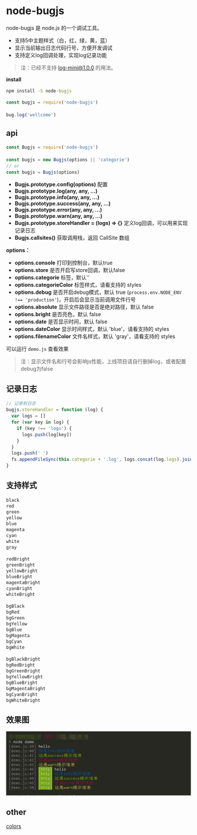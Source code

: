# node-bugjs

node-bugjs 是 node.js 的一个调试工具。

+ 支持5中主题样式（白，红，绿，黄，蓝）
+ 显示当前输出日志代码行号，方便开发调试
+ 支持定义log回调处理，实现log记录功能


> 注：已经不支持 [log-mini@1.0.0](https://www.npmjs.com/package/log-mini) 的用法。


**install**

```bat
npm install -S node-bugjs
```

```js
const bugjs = require('node-bugjs')

bug.log('wellcome')
```



## api

```js
const Bugjs = require('node-bugjs')

const bugjs = new Bugjs(options || 'categorie')
// or
const bugjs = Bugjs(options)
```


+ **Bugjs.prototype.config(options)** 配置
+ **Bugjs.prototype.log(any, any, ...)**
+ **Bugjs.prototype.info(any, any, ...)**
+ **Bugjs.prototype.success(any, any, ...)**
+ **Bugjs.prototype.error(any, any, ...)**
+ **Bugjs.prototype.warn(any, any, ...)**
+ **Bugjs.prototype.storeHandler = (logs) => {}** 定义log回调，可以用来实现记录日志
+ **Bugjs.callsites()** 获取调用栈，返回 CallSite 数组


**options：**

+ **options.console** 打印到控制台，默认true
+ **options.store** 是否开启写store回调，默认false
+ **options.categorie** 标签，默认''
+ **options.categorieColor** 标签样式，请看支持的 styles
+ **options.debug** 是否开启debug模式，默认 true (`process.env.NODE_ENV !== 'production'`)，开启后会显示当前调用文件行号
+ **options.absolute** 显示文件路径是否是绝对路径，默认 false
+ **options.bright** 是否亮色，默认 false
+ **options.date** 是否显示时间，默认 false
+ **options.dateColor** 显示时间样式，默认 'blue'，请看支持的 styles
+ **options.filenameColor** 文件名样式，默认 'gray'，请看支持的 styles


可以运行 `demo.js` 查看效果


> 注：显示文件名和行号会影响js性能，上线项目请自行删掉log，或者配置debug为false


## 记录日志

```js
// 记录到日志
bugjs.storeHandler = function (log) {
  var logs = []
  for (var key in log) {
    if (key !== 'logs') {
      logs.push(log[key])
    }
  }
  logs.push(' ')
  fs.appendFileSync(this.categorie + '.log', logs.concat(log.logs).join('') + '\n')
}

```

## 支持样式

```text
black
red
green
yellow
blue
magenta
cyan
white
gray

redBright
greenBright
yellowBright
blueBright
magentaBright
cyanBright
whiteBright

bgBlack
bgRed
bgGreen
bgYellow
bgBlue
bgMagenta
bgCyan
bgWhite

bgBlackBright
bgRedBright
bgGreenBright
bgYellowBright
bgBlueBright
bgMagentaBright
bgCyanBright
bgWhiteBright

```

## 效果图


![截图1][1]

[1]: imgs/20180114161250.png


## other

[colors](https://github.com/Marak/colors.js)
